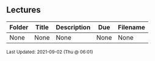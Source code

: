## Lectures

| Folder | Title | Description | Due | Filename |
|-----|-----|-----|-----|-----|
| None | None | None | None | None |

<sup>Last Updated: 2021-09-02 (Thu @ 06:01)</sup>